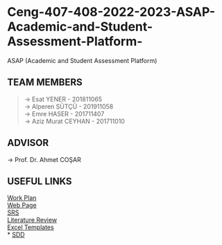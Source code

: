 # Ceng-407-408-2022-2023-ASAP-Academic-and-Student-Assessment-Platform-
ASAP (Academic and Student Assessment Platform)
<h2>TEAM MEMBERS</h2>

> -> Esat YENER - 201811065<br>
> -> Alperen SÜTÇÜ - 201911058<br>
> -> Emre HASER - 201711407<br>
> -> Aziz Murat CEYHAN - 201711010<br>

<h2>ADVISOR</h2>
-> Prof. Dr. Ahmet COŞAR
 
<h2>USEFUL LINKS </h2>
<a href = "https://github.com/CankayaUniversity/ceng-407-408-2022-2023-ASAP-Academic-and-Student-Assessment-Platform-/wiki/Work-Plan">​Work Plan</a>
<br>
<a href = "https://esatyener.wixsite.com/asap">​Web Page</a>
<br>
<a href = "https://github.com/CankayaUniversity/ceng-407-408-2022-2023-ASAP-Academic-and-Student-Assessment-Platform-/wiki/Software-Requirement-Specification-(SRS)">SRS</a>
<br>
<a href = "https://github.com/CankayaUniversity/ceng-407-408-2022-2023-ASAP-Academic-and-Student-Assessment-Platform-/wiki/Literature-Review">​Literature Review</a>
<br>
<a href = "https://github.com/CankayaUniversity/ceng-407-408-2022-2023-ASAP-Academic-and-Student-Assessment-Platform-/wiki/Excel-Templates">Excel Templates</a>
<br>
*    <a href = "https://github.com/CankayaUniversity/ceng-407-408-2022-2023-ASAP-Academic-and-Student-Assessment-Platform-/wiki/Software-Design-Document-(SDD)">SDD</a> <br>

